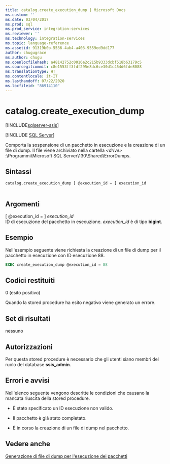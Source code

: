 ```yaml
---
title: catalog.create_execution_dump | Microsoft Docs
ms.custom: ''
ms.date: 03/04/2017
ms.prod: sql
ms.prod_service: integration-services
ms.reviewer: ''
ms.technology: integration-services
ms.topic: language-reference
ms.assetid: 91319b0b-5536-4ab4-a403-9559ed9dd177
author: chugugrace
ms.author: chugu
ms.openlocfilehash: a48142752c0016a2c215b9333dcbf518b63179c5
ms.sourcegitcommit: c8e1553ff3fdf295e8dc6ce30d1c454d6fde8088
ms.translationtype: HT
ms.contentlocale: it-IT
ms.lasthandoff: 07/22/2020
ms.locfileid: "86914110"
---
```

# <a name="catalogcreate_execution_dump"></a>catalog.create_execution_dump 

[!INCLUDE[sqlserver-ssis](../../includes/applies-to-version/sqlserver-ssis.md)]


[!INCLUDE [SQL Server](../../includes/applies-to-version/sqlserver.md)]

  Comporta la sospensione di un pacchetto in esecuzione e la creazione di un file di dump. Il file viene archiviato nella cartella *\<drive>* :\Programmi\Microsoft SQL Server\130\Shared\ErrorDumps.  
  
## <a name="syntax"></a>Sintassi  
  
```sql  
catalog.create_execution_dump [ @execution_id = ] execution_id  
  
```  
  
## <a name="arguments"></a>Argomenti  
 [ @execution_id = ] *execution_id*  
 ID di esecuzione del pacchetto in esecuzione. *execution_id* è di tipo **bigint**.  
  
## <a name="example"></a>Esempio  
 Nell'esempio seguente viene richiesta la creazione di un file di dump per il pacchetto in esecuzione con ID esecuzione 88.  
  
```sql
EXEC create_execution_dump @execution_id = 88  
```  
  
## <a name="return-codes"></a>Codici restituiti  
 0 (esito positivo)  
  
 Quando la stored procedure ha esito negativo viene generato un errore.  
  
## <a name="result-set"></a>Set di risultati  
 nessuno  
  
## <a name="permissions"></a>Autorizzazioni  
 Per questa stored procedure è necessario che gli utenti siano membri del ruolo del database **ssis_admin**.  
  
## <a name="errors-and-warnings"></a>Errori e avvisi  
 Nell'elenco seguente vengono descritte le condizioni che causano la mancata riuscita della stored procedure.  
  
-   È stato specificato un ID esecuzione non valido.  
  
-   Il pacchetto è già stato completato.  
  
-   È in corso la creazione di un file di dump nel pacchetto.  
  
## <a name="see-also"></a>Vedere anche  
 [Generazione di file di dump per l'esecuzione dei pacchetti](../../integration-services/troubleshooting/generating-dump-files-for-package-execution.md)  
  
  
